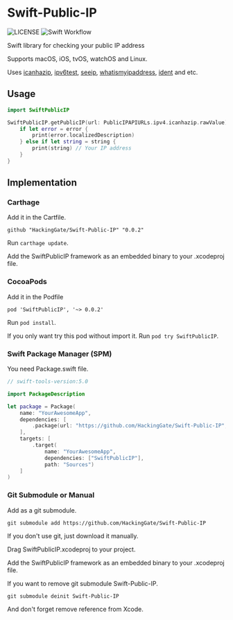 # Swift-Public-IP
![LICENSE](https://img.shields.io/github/license/HackingGate/Swift-Public-IP)
![Swift Workflow](https://img.shields.io/github/workflow/status/HackingGate/Swift-Public-IP/Swift)

Swift library for checking your public IP address

Supports macOS, iOS, tvOS, watchOS and Linux.

Uses [icanhazip](https://icanhazip.com), [ipv6test](https://v4v6.ipv6-test.com/api/myip.php), [seeip](https://ip.seeip.org), [whatismyipaddress](https://bot.whatismyipaddress.com), [ident](https://ident.me/) and etc.

## Usage

```swift
import SwiftPublicIP

SwiftPublicIP.getPublicIP(url: PublicIPAPIURLs.ipv4.icanhazip.rawValue) { (string, error) in
    if let error = error {
        print(error.localizedDescription)
    } else if let string = string {
        print(string) // Your IP address
    }
}
```

## Implementation

### Carthage

Add it in the Cartfile.

```
github "HackingGate/Swift-Public-IP" "0.0.2"
```

Run `carthage update`.

Add the SwiftPublicIP framework as an embedded binary to your .xcodeproj file.

### CocoaPods

Add it in the Podfile

```
pod 'SwiftPublicIP', '~> 0.0.2'
```

Run `pod install`.

If you only want try this pod without import it. Run  `pod try SwiftPublicIP`.

### Swift Package Manager (SPM)

You need Package.swift file.

```swift
// swift-tools-version:5.0

import PackageDescription

let package = Package(
    name: "YourAwesomeApp",
    dependencies: [
        .package(url: "https://github.com/HackingGate/Swift-Public-IP", from: "0.0.2"),
    ],
    targets: [
        .target(
            name: "YourAwesomeApp",
            dependencies: ["SwiftPublicIP"],
            path: "Sources")
    ]
)
```

### Git Submodule or Manual

Add as a git submodule.

```
git submodule add https://github.com/HackingGate/Swift-Public-IP
```

If you don't use git, just download it manually.

Drag SwiftPublicIP.xcodeproj to your project.

Add the SwiftPublicIP framework as an embedded binary to your .xcodeproj file.

If you want to remove git submodule Swift-Public-IP.

```
git submodule deinit Swift-Public-IP
```

And don't forget remove reference from Xcode.
